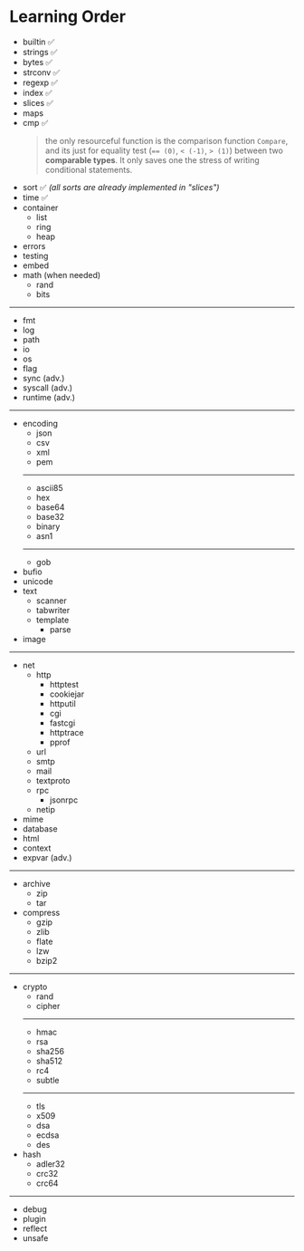 # Learning Order
- builtin ✅
- strings ✅
- bytes ✅
- strconv ✅
- regexp ✅
- index ✅
- slices ✅
- maps
- cmp ✅ 
    > the only resourceful function is the comparison function `Compare`, and its just for equality test (`== (0)`, `< (-1)`, `> (1)`) between two **comparable types**. It only saves one the stress of writing conditional statements.
- sort ✅ *(all sorts are already implemented in "slices")*
- time ✅
- container
  - list
  - ring
  - heap
- errors
- testing
- embed
- math (when needed)
  - rand
  - bits
---
- fmt
- log
- path
- io
- os
- flag
- sync (adv.)
- syscall (adv.)
- runtime (adv.)
---
- encoding
  - json
  - csv
  - xml
  - pem
  ---
  - ascii85
  - hex
  - base64
  - base32
  - binary
  - asn1
  ---
  - gob
- bufio
- unicode
- text
  - scanner
  - tabwriter
  - template
    - parse
- image
---
- net
  - http
    - httptest
    - cookiejar
    - httputil
    - cgi
    - fastcgi
    - httptrace
    - pprof
  - url
  - smtp
  - mail
  - textproto
  - rpc
    - jsonrpc
  - netip
- mime
- database
- html
- context
- expvar (adv.)
---
- archive
  - zip
  - tar
- compress
  - gzip
  - zlib
  - flate
  - lzw
  - bzip2
---
- crypto
  - rand
  - cipher
  ---
  - hmac
  - rsa
  - sha256
  - sha512
  - rc4
  - subtle
  ---
  - tls
  - x509
  - dsa
  - ecdsa
  - des
- hash
  - adler32
  - crc32
  - crc64
---
- debug
- plugin
- reflect
- unsafe